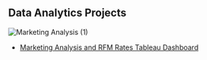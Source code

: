## Data Analytics Projects
![Marketing Analysis (1)](https://github.com/borisyalcin/projects/assets/155834534/4b141571-d31b-4ff8-bfb5-b7024dc21b83)

* <a href="https://public.tableau.com/app/profile/baris.yalcin6208/viz/MarketingDashboardandRFMRatesAnalysis/MarketingAnalysis"> Marketing Analysis and RFM Rates Tableau Dashboard </a>
